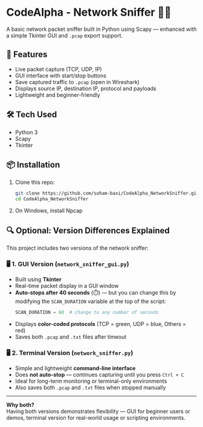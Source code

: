 # CodeAlpha - Network Sniffer 🕵️‍♂️

A basic network packet sniffer built in Python using Scapy — enhanced with a simple Tkinter GUI and `.pcap` export support.

## 🚀 Features
- Live packet capture (TCP, UDP, IP)
- GUI interface with start/stop buttons
- Save captured traffic to `.pcap` (open in Wireshark)
- Displays source IP, destination IP, protocol and payloads
- Lightweight and beginner-friendly

## 🛠️ Tech Used
- Python 3
- Scapy
- Tkinter

## 📦 Installation

1. Clone this repo:
   ```bash
   git clone https://github.com/soham-baxi/CodeAlpha_NetworkSniffer.git
   cd CodeAlpha_NetworkSniffer

2. On Windows, install Npcap

## 🔍 Optional: Version Differences Explained

This project includes two versions of the network sniffer:

### 🖥️ 1. GUI Version (`network_sniffer_gui.py`)
- Built using **Tkinter**
- Real-time packet display in a GUI window
- **Auto-stops after 40 seconds** (⏱️) — but you can change this by modifying the `SCAN_DURATION` variable at the top of the script:
  ```python
  SCAN_DURATION = 60  # change to any number of seconds
- Displays **color-coded protocols** (TCP = green, UDP = blue, Others = red)
- Saves both `.pcap` and `.txt` files after timeout

### 🖥️ 2. Terminal Version (`network_sniffer.py`)
- Simple and lightweight **command-line interface**
- Does **not auto-stop** — continues capturing until you press `Ctrl + C`
- Ideal for long-term monitoring or terminal-only environments
- Also saves both `.pcap` and `.txt` files when stopped manually

---

**Why both?**  
Having both versions demonstrates flexibility — GUI for beginner users or demos, terminal version for real-world usage or scripting environments.


